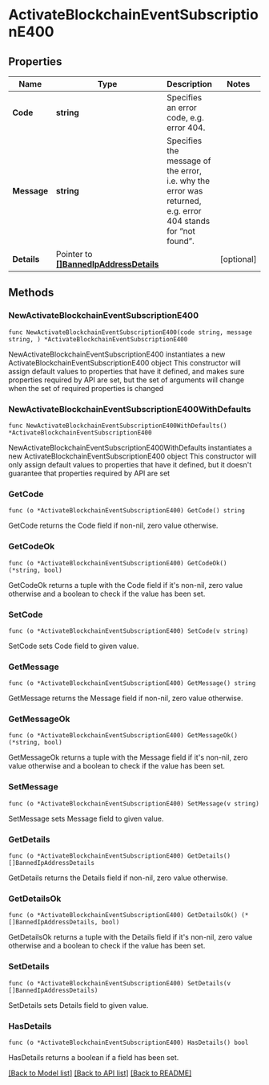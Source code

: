 # ActivateBlockchainEventSubscriptionE400

## Properties

Name | Type | Description | Notes
------------ | ------------- | ------------- | -------------
**Code** | **string** | Specifies an error code, e.g. error 404. | 
**Message** | **string** | Specifies the message of the error, i.e. why the error was returned, e.g. error 404 stands for “not found”. | 
**Details** | Pointer to [**[]BannedIpAddressDetails**](BannedIpAddressDetails.md) |  | [optional] 

## Methods

### NewActivateBlockchainEventSubscriptionE400

`func NewActivateBlockchainEventSubscriptionE400(code string, message string, ) *ActivateBlockchainEventSubscriptionE400`

NewActivateBlockchainEventSubscriptionE400 instantiates a new ActivateBlockchainEventSubscriptionE400 object
This constructor will assign default values to properties that have it defined,
and makes sure properties required by API are set, but the set of arguments
will change when the set of required properties is changed

### NewActivateBlockchainEventSubscriptionE400WithDefaults

`func NewActivateBlockchainEventSubscriptionE400WithDefaults() *ActivateBlockchainEventSubscriptionE400`

NewActivateBlockchainEventSubscriptionE400WithDefaults instantiates a new ActivateBlockchainEventSubscriptionE400 object
This constructor will only assign default values to properties that have it defined,
but it doesn't guarantee that properties required by API are set

### GetCode

`func (o *ActivateBlockchainEventSubscriptionE400) GetCode() string`

GetCode returns the Code field if non-nil, zero value otherwise.

### GetCodeOk

`func (o *ActivateBlockchainEventSubscriptionE400) GetCodeOk() (*string, bool)`

GetCodeOk returns a tuple with the Code field if it's non-nil, zero value otherwise
and a boolean to check if the value has been set.

### SetCode

`func (o *ActivateBlockchainEventSubscriptionE400) SetCode(v string)`

SetCode sets Code field to given value.


### GetMessage

`func (o *ActivateBlockchainEventSubscriptionE400) GetMessage() string`

GetMessage returns the Message field if non-nil, zero value otherwise.

### GetMessageOk

`func (o *ActivateBlockchainEventSubscriptionE400) GetMessageOk() (*string, bool)`

GetMessageOk returns a tuple with the Message field if it's non-nil, zero value otherwise
and a boolean to check if the value has been set.

### SetMessage

`func (o *ActivateBlockchainEventSubscriptionE400) SetMessage(v string)`

SetMessage sets Message field to given value.


### GetDetails

`func (o *ActivateBlockchainEventSubscriptionE400) GetDetails() []BannedIpAddressDetails`

GetDetails returns the Details field if non-nil, zero value otherwise.

### GetDetailsOk

`func (o *ActivateBlockchainEventSubscriptionE400) GetDetailsOk() (*[]BannedIpAddressDetails, bool)`

GetDetailsOk returns a tuple with the Details field if it's non-nil, zero value otherwise
and a boolean to check if the value has been set.

### SetDetails

`func (o *ActivateBlockchainEventSubscriptionE400) SetDetails(v []BannedIpAddressDetails)`

SetDetails sets Details field to given value.

### HasDetails

`func (o *ActivateBlockchainEventSubscriptionE400) HasDetails() bool`

HasDetails returns a boolean if a field has been set.


[[Back to Model list]](../README.md#documentation-for-models) [[Back to API list]](../README.md#documentation-for-api-endpoints) [[Back to README]](../README.md)


